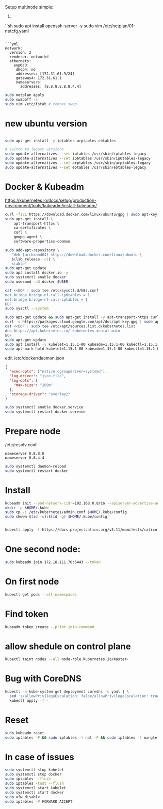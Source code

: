 Setup multinode simple:

1. 
``sh
sudo apt install openssh-server -y
sudo vim /etc/netplan/01-netcfg.yaml

```

```yml
network:
  version: 2
  renderer: networkd
  ethernets:
    enp0s3:
     dhcp4: no
     addresses: [172.31.61.9/24]
     gateway4: 172.31.61.1
     nameservers:
       addresses: [8.8.8.8,8.8.4.4]
```

```sh
sudo netplan apply
sudo swapoff -a
sudo vim /etc/fstab # remove swap
```

# new ubuntu version
```sh

sudo apt-get install -y iptables arptables ebtables

# switch to legacy versions
sudo update-alternatives --set iptables /usr/sbin/iptables-legacy
sudo update-alternatives --set ip6tables /usr/sbin/ip6tables-legacy
sudo update-alternatives --set arptables /usr/sbin/arptables-legacy
sudo update-alternatives --set ebtables /usr/sbin/ebtables-legacy
```
# Docker & Kubeadm
https://kubernetes.io/docs/setup/production-environment/tools/kubeadm/install-kubeadm/
```sh
curl -fsSL https://download.docker.com/linux/ubuntu/gpg | sudo apt-key add -
sudo apt-get install \
    apt-transport-https \
    ca-certificates \
    curl \
    gnupg-agent \
    software-properties-common

sudo add-apt-repository \
   "deb [arch=amd64] https://download.docker.com/linux/ubuntu \
   $(lsb_release -cs) \
   stable"
sudo apt-get update
sudo apt install docker.io -y
sudo systemctl enable docker
sudo usermod -aG docker $USER
```

```sh
cat <<EOF | sudo tee /etc/sysctl.d/k8s.conf
net.bridge.bridge-nf-call-ip6tables = 1
net.bridge.bridge-nf-call-iptables = 1
EOF
sudo sysctl --system
```

```sh
sudo apt-get update && sudo apt-get install -y apt-transport-https curl
curl -s https://packages.cloud.google.com/apt/doc/apt-key.gpg | sudo apt-key add -
cat <<EOF | sudo tee /etc/apt/sources.list.d/kubernetes.list
deb https://apt.kubernetes.io/ kubernetes-xenial main
EOF
sudo apt-get update
sudo apt install -y kubelet=1.15.1-00 kubeadm=1.15.1-00 kubectl=1.15.1-00 kubernetes-cni=0.7.5-00 --allow-downgrades
sudo apt-mark hold kubelet=1.15.1-00 kubeadm=1.15.1-00 kubectl=1.15.1-00 kubernetes-cni=0.7.5-00
```

edit /etc/docker/daemon.json
```json
{
  "exec-opts": ["native.cgroupdriver=systemd"],
  "log-driver": "json-file",
  "log-opts": {
    "max-size": "100m"
  },
  "storage-driver": "overlay2"
}
```

```sh
sudo systemctl enable docker.service
sudo systemctl restart docker.service
````

# Prepare node
 /etc/resolv.conf
```
nameserver 8.8.8.8
nameserver 8.8.4.4
```

```sh
sudo systemctl daemon-reload
sudo systemctl restart docker
```

# Install

```sh
kubeadm init --pod-network-cidr=192.168.0.0/16 --apiserver-advertise-address=<IP>
mkdir -p $HOME/.kube
sudo cp -i /etc/kubernetes/admin.conf $HOME/.kube/config
sudo chown $(id -u):$(id -g) $HOME/.kube/config


kubectl apply -f https://docs.projectcalico.org/v3.11/manifests/calico.yaml
```

# One second node:
```sh
sudo kubeadm join 172.18.111.70:6443 --token
```

# On first node

```sh
kubectl get pods --all-namespaces
```
# Find token

```sh
kubeadm token create --print-join-command
```

# allow shedule on control plane

```sh
kubectl taint nodes --all node-role.kubernetes.io/master-
```
# Bug with CoreDNS

```sh
kubectl -n kube-system get deployment coredns -o yaml | \
  sed 's/allowPrivilegeEscalation: false/allowPrivilegeEscalation: true/g' | \
  kubectl apply -f -
```


# Reset

```sh
sudo kubeadm reset
sudo iptables -F && sudo iptables -t nat -F && sudo iptables -t mangle -F && sudo iptables -X
```

# In case of issues 

```sh
sudo systemctl stop kubelet
sudo systemctl stop docker
sudo iptables --flush
sudo iptables -tnat --flush
sudo systemctl start kubelet
sudo systemctl start docker
sudo ufw disable
sudo iptables -P FORWARD ACCEPT
```